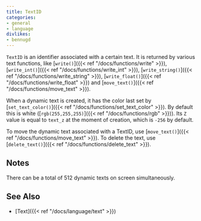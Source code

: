 ```yaml
---
title: TextID
categories:
- general
- language
divlikes:
- bennugd
---
```


`TextID` is an identifier associated with a certain text. It is returned by various text functions, like [`write()`]({{< ref "/docs/functions/write" >}}), [`write_int()`]({{< ref "/docs/functions/write_int" >}}), [`write_string()`]({{< ref "/docs/functions/write_string" >}}), [`write_float()`]({{< ref "/docs/functions/write_float" >}}) and [`move_text()`]({{< ref "/docs/functions/move_text" >}}).

When a dynamic text is created, it has the color last set by [`set_text_color()`]({{< ref "/docs/functions/set_text_color" >}}). By default this is white ([`rgb(255,255,255)`]({{< ref "/docs/functions/rgb" >}})). Its `Z` value is equal to `text_z` at the moment of creation, which is `-256` by default.

To move the dynamic text associated with a TextID, use [`move_text()`]({{< ref "/docs/functions/move_text" >}}). To delete the text, use [`delete_text()`]({{< ref "/docs/functions/delete_text" >}}).

## Notes

There can be a total of 512 dynamic texts on screen simultaneously.

## See Also

- [Text]({{< ref "/docs/language/text" >}})
